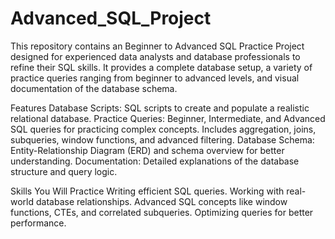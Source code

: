 # Advanced_SQL_Project
This repository contains an Beginner to Advanced SQL Practice Project designed for experienced data analysts and database professionals to refine their SQL skills. It provides a complete database setup, a variety of practice queries ranging from beginner to advanced levels, and visual documentation of the database schema.

Features
Database Scripts:
SQL scripts to create and populate a realistic relational database.
Practice Queries:
Beginner, Intermediate, and Advanced SQL queries for practicing complex concepts.
Includes aggregation, joins, subqueries, window functions, and advanced filtering.
Database Schema:
Entity-Relationship Diagram (ERD) and schema overview for better understanding.
Documentation:
Detailed explanations of the database structure and query logic.

Skills You Will Practice
Writing efficient SQL queries.
Working with real-world database relationships.
Advanced SQL concepts like window functions, CTEs, and correlated subqueries.
Optimizing queries for better performance.
